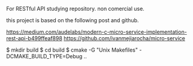 For RESTful API studying repository. non comercial use.

this project is based on the following post and github.

https://medium.com/audelabs/modern-c-micro-service-implementation-rest-api-b499ffeaf898
https://github.com/ivanmejiarocha/micro-service

$ mkdir build
$ cd build
$ cmake -G "Unix Makefiles" -DCMAKE_BUILD_TYPE=Debug ..



          
